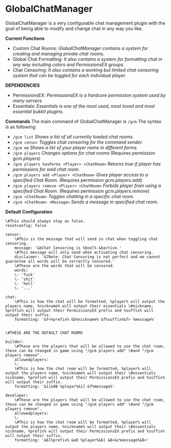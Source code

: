 # GlobalChatManager
GlobalChatManager is a very configurable chat management plugin with the goal of being able to modify and change chat in any way you like.

**Current Functions**
- Custom Chat Rooms: *GlobalChatManager contains a system for creating and managing private chat rooms.*
- Global Chat Formatting: *It also contains a system for formatting chat in any way including colors and PermissionsEX groups.*
- Chat Censoring: *It also contains a working but limited chat censoring system that can be toggled for each individual player.*

**DEPENDENCIES**
- PermissionsEX: *PermissionsEX is a hardcore permission system used by many servers.*
- Essentials: *Essentials is one of the most used, most loved and most essential bukkit plugins.*

**Commands**
The main command of GlobalChatManager is `/gcm`
The syntax is as following:

- `/gcm list` *Shows a list of all currently loaded chat rooms.*
- `/gcm censor` *Toggles chat censoring for the command sender.*
- `/gcm me` *Shows a list of your player name in different forms.*
- `/gcm players` *Changes options for chat rooms* (Requires permission *gcm.players*)
- `/gcm players hasPerms <Player> <ChatRoom>` *Returns true if player has permissions for said chat room.*
- `/gcm players add <Player> <ChatRoom>` *Gives player access to a specified Chat Room.* (Requires permission *gcm.players.add*)
- `/gcm players remove <Player> <ChatRoom>` *Forbids player from using a specified Chat Room.* (Requires permission *gcm.players.remove*)
- `/gcm <ChatRoom>` *Toggles chatting in a specific chat room.*
- `/gcm <ChatRoom> <Message>` *Sends a message in specified chat room.*


**Default Configuration**
```
\#This should always stay as false.
resetconfig: false

censor:
    \#This is the message that will send in chat when toggling chat censoring.
    message: '&bChat Censoring is %bool% &bactive.'
    \#This message will only send when activating chat censoring.
    disclaimer: '&7Note: Chat Censoring is not perfect and we cannot guarantee all words will be correctly censored.'
    \#These are the words that will be censored.
    words:
    \- 'fuck'
    \- 'shit'
    \- 'hell'
    \- '...'

chat:
    \#This is how the chat will be formatted, %player% will output the players name, %nickname% will output their essentials \#nickname, %prefix% will output their PermissionsEX prefix and %suffix% will output their suffix.
    formatting: '&f<%prefix% &b%nickname% &f%suffix%&f> %message%'


\#THESE ARE THE DEFAULT CHAT ROOMS

builder:
    \#These are the players that will be allowed to use the chat room, these can be changed in game using "/gcm players add" \#and "/gcm players remove". 
    allowedplayers:
    \-
    \#This is how the chat room will be formatted, %player% will output the players name, %nickname% will output their \#essentials nickname, %prefix% will output their PermissionsEX prefix and %suffix% will output their suffix.
    formatting: '&1[&9B %player%&1] &f%message%'
    
developer:
    \#These are the players that will be allowed to use the chat room, these can be changed in game using "/gcm players add" \#and "/gcm players remove". 
    allowedplayers:
    \-
    \#This is how the chat room will be formatted, %player% will output the players name, %nickname% will output their \#essentials nickname, %prefix% will output their PermissionsEX prefix and %suffix% will output their suffix.
    formatting: '&6[%prefix% &eD %player%&6] &8<&c%message%&8>'
```
